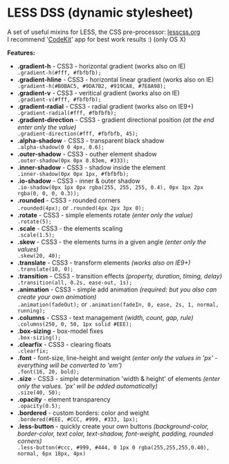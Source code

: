 LESS DSS (dynamic stylesheet)
=============

A set of useful mixins for LESS, the CSS pre-processor: <a href="http://lesscss.org" target="_blank">lesscss.org</a>
<br/>I recommend '<a href="http://incident57.com/codekit/" target="_blank">CodeKit</a>' app for best work results :) (only OS X)

   <b>Features:</b>

 <ul>
   <li><b>.gradient-h</b>            - CSS3 - horizontal gradient (works also on IE)</li>
   <code>.gradient-h(#fff, #fbfbfb);</code>

   <li><b>.gradient-hline</b>         - CSS3 - horizontal linear gradient (works also on IE)</li>
   <code>.gradient-h(#B0BAC5, #9DA7B2, #919CA8, #7E8A98);</code>

   <li><b>.gradient-v</b>            - CSS3 - veritical gradient (works also on IE)</li>
   <code>.gradient-v(#fff, #fbfbfb);</code>

   <li><b>.gradient-radial</b>       - CSS3 - radial gradient (works also on IE9+)</li>
   <code>.gradient-radial(#fff, #fbfbfb);</code>

   <li><b>.gradient-direction</b>    - CSS3 - gradient directional position <i>(at the end enter only the value)</i></li>
   <code>.gradient-direction(#fff, #fbfbfb, 45);</code>

   <br/>

   <li><b>.alpha-shadow</b>          - CSS3 - transparent black shadow</li>
   <code>.alpha-shadow(0 0 4px, 0.6);</code>

   <li><b>.outer-shadow</b>          - CSS3 - outher element shadow</li>
   <code>.outer-shadow(0px 0px 0.83em, #333);</code>

   <li><b>.inner-shadow</b>          - CSS3 - shadow inside the element</li>
   <code>.inner-shadow(0px 0px 1px, #fbfbfb);</code>

   <li><b>.io-shadow</b>             - CSS3 - inner & outer shadow</li>
   <code>.io-shadow(0px 1px 0px rgba(255, 255, 255, 0.4), 0px 1px 2px rgba(0, 0, 0, 0.3));</code>

   <br/>

   <li><b>.rounded</b>               - CSS3 - rounded corners</li>
   <code>.rounded(4px);</code> or <code>.rounded(4px 2px 3px 0);</code>

   <li><b>.rotate</b>                - CSS3 - simple elements rotate <i>(enter only the value)</i></li>
   <code>.rotate(5);</code>

   <li><b>.scale</b>                 - CSS3 - the elements scaling</li>
   <code>.scale(1.5);</code>

   <li><b>.skew</b>                  - CSS3 - the elements turns in a given angle <i>(enter only the values)</i></li>
   <code>.skew(20, 40);</code>

   <li><b>.translate</b>             - CSS3 - transform elements <i>(works also on IE9+)</i></li>
   <code>.translate(10, 0);</code>

   <li><b>.transition</b>            - CSS3 - transition effects <i>(property, duration, timing, delay)</i></li>
   <code>.transition(all, 0.2s, ease-out, 1s);</code>

   <li><b>.animation</b>             - CSS3 - simple add animation <i>(required: <http://daneden.me/animate/> but you also can create your own animation)</i></li>
   <code>.animation(fadeOut);</code> or <code>.animation(fadeIn, 0, ease, 2s, 1, normal, running);</code>

   <br/>

   <li><b>.columns</b>               - CSS3 - text management <i>(width, count, gap, rule)</i></li>
   <code>.columns(250, 0, 50, 1px solid #EEE);</code>

   <br/>

   <li><b>.box-sizing</b>            - box-model fixes</li>
   <code>.box-sizing();</code>

   <li><b>.clearfix</b>              - CSS3 - clearing floats</li>
   <code>.clearfix;</code>

   <li><b>.font</b>                  - font-size, line-height and weight <i>(enter only the values ​​in 'px' - everything will be converted to 'em')</i></li>
   <code>.font(16, 20, bold);</code>

   <li><b>.size</b>                  - CSS3 - simple determination 'width & height' of elements <i>(enter only the values. 'px' will be added automatically)</i></li>
   <code>.size(40, 50);</code>

   <li><b>.opacity</b>               - element transparency</li>
   <code>.opacity(0.5);</code>

   <li><b>.bordered</b>              - custom borders: color and weight</li> 
   <code>.bordered(#EEE, #CCC, #999, #333, 1px);</code>

   <li><b>.less-button</b>               - quickly create your own buttons <i>(background-color, border-color, text color, text-shadow, font-weight, padding, rounded corners)</i></li>
   <code>.less-button(#ccc, #999, #444, 0 1px 0 rgba(255,255,255,0.40), normal, 6px 18px, 4px)</code>
 </ul>
